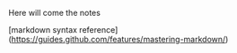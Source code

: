 Here will come the notes

[markdown syntax reference] (https://guides.github.com/features/mastering-markdown/)
